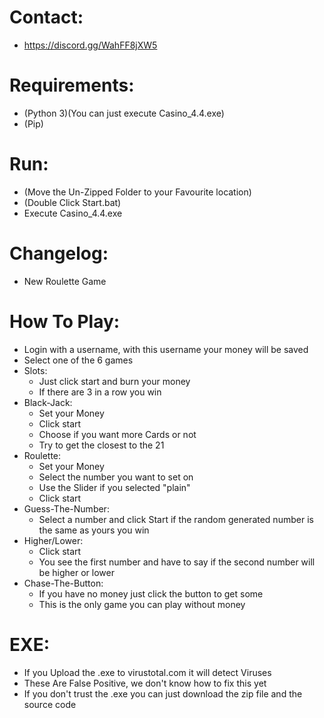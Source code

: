 # Contact:
- https://discord.gg/WahFF8jXW5 

# Requirements:
- (Python 3)(You can just execute Casino_4.4.exe)
- (Pip)

# Run:
- (Move the Un-Zipped Folder to your Favourite location)
- (Double Click Start.bat)
- Execute Casino_4.4.exe

# Changelog:
- New Roulette Game

# How To Play:
- Login with a username, with this username your money will be saved
- Select one of the 6 games
- Slots:
  - Just click start and burn your money
  - If there are 3 in a row you win
- Black-Jack:
  - Set your Money
  - Click start
  - Choose if you want more Cards or not
  - Try to get the closest to the 21
- Roulette:
  - Set your Money
  - Select the number you want to set on
  - Use the Slider if you selected "plain"
  - Click start
- Guess-The-Number:
  - Select a number and click Start if the random generated number is the same as yours you win
- Higher/Lower:
  - Click start
  - You see the first number and have to say if the second number will be higher or lower
- Chase-The-Button:
  - If you have no money just click the button to get some
  - This is the only game you can play without money

# EXE:
- If you Upload the .exe to virustotal.com it will detect Viruses
- These Are False Positive, we don't know how to fix this yet
- If you don't trust the .exe you can just download the zip file and the source code